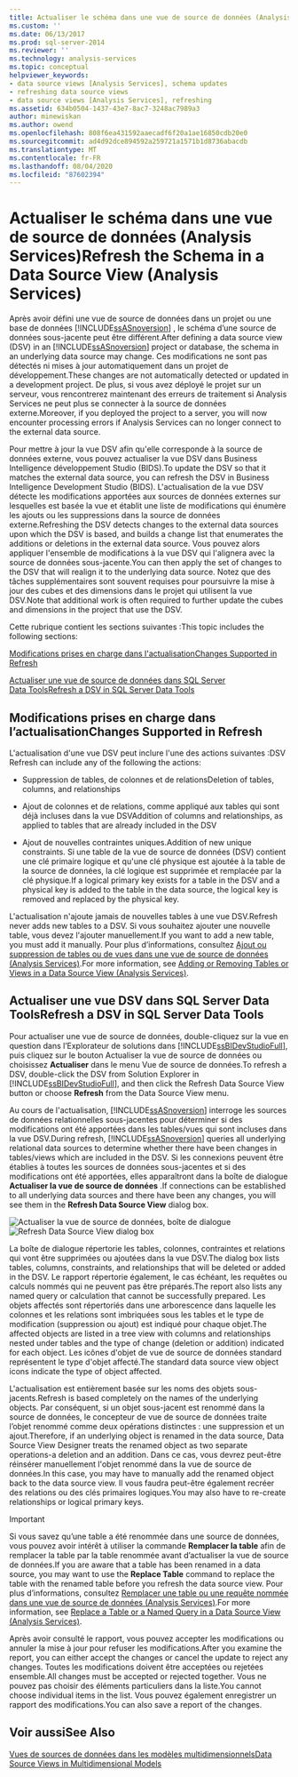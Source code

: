 ```yaml
---
title: Actualiser le schéma dans une vue de source de données (Analysis Services) | Microsoft Docs
ms.custom: ''
ms.date: 06/13/2017
ms.prod: sql-server-2014
ms.reviewer: ''
ms.technology: analysis-services
ms.topic: conceptual
helpviewer_keywords:
- data source views [Analysis Services], schema updates
- refreshing data source views
- data source views [Analysis Services], refreshing
ms.assetid: 634b0504-1437-43e7-8ac7-3248ac7989a3
author: minewiskan
ms.author: owend
ms.openlocfilehash: 808f6ea431592aaecadf6f20a1ae16850cdb20e0
ms.sourcegitcommit: ad4d92dce894592a259721a1571b1d8736abacdb
ms.translationtype: MT
ms.contentlocale: fr-FR
ms.lasthandoff: 08/04/2020
ms.locfileid: "87602394"
---
```

# <a name="refresh-the-schema-in-a-data-source-view-analysis-services"></a><span data-ttu-id="a41e8-102">Actualiser le schéma dans une vue de source de données (Analysis Services)</span><span class="sxs-lookup"><span data-stu-id="a41e8-102">Refresh the Schema in a Data Source View (Analysis Services)</span></span>
  <span data-ttu-id="a41e8-103">Après avoir défini une vue de source de données dans un projet ou une base de données [!INCLUDE[ssASnoversion](../../../includes/ssasnoversion-md.md)] , le schéma d’une source de données sous-jacente peut être différent.</span><span class="sxs-lookup"><span data-stu-id="a41e8-103">After defining a data source view (DSV) in an [!INCLUDE[ssASnoversion](../../../includes/ssasnoversion-md.md)] project or database, the schema in an underlying data source may change.</span></span> <span data-ttu-id="a41e8-104">Ces modifications ne sont pas détectés ni mises à jour automatiquement dans un projet de développement.</span><span class="sxs-lookup"><span data-stu-id="a41e8-104">These changes are not automatically detected or updated in a development project.</span></span> <span data-ttu-id="a41e8-105">De plus, si vous avez déployé le projet sur un serveur, vous rencontrerez maintenant des erreurs de traitement si Analysis Services ne peut plus se connecter à la source de données externe.</span><span class="sxs-lookup"><span data-stu-id="a41e8-105">Moreover, if you deployed the project to a server, you will now encounter processing errors if Analysis Services can no longer connect to the external data source.</span></span>

 <span data-ttu-id="a41e8-106">Pour mettre à jour la vue DSV afin qu'elle corresponde à la source de données externe, vous pouvez actualiser la vue DSV dans Business Intelligence développement Studio (BIDS).</span><span class="sxs-lookup"><span data-stu-id="a41e8-106">To update the DSV so that it matches the external data source, you can refresh the DSV in Business Intelligence Development Studio (BIDS).</span></span> <span data-ttu-id="a41e8-107">L'actualisation de la vue DSV détecte les modifications apportées aux sources de données externes sur lesquelles est basée la vue et établit une liste de modifications qui énumère les ajouts ou les suppressions dans la source de données externe.</span><span class="sxs-lookup"><span data-stu-id="a41e8-107">Refreshing the DSV detects changes to the external data sources upon which the DSV is based, and builds a change list that enumerates the additions or deletions in the external data source.</span></span> <span data-ttu-id="a41e8-108">Vous pouvez alors appliquer l'ensemble de modifications à la vue DSV qui l'alignera avec la source de données sous-jacente.</span><span class="sxs-lookup"><span data-stu-id="a41e8-108">You can then apply the set of changes to the DSV that will realign it to the underlying data source.</span></span> <span data-ttu-id="a41e8-109">Notez que des tâches supplémentaires sont souvent requises pour poursuivre la mise à jour des cubes et des dimensions dans le projet qui utilisent la vue DSV.</span><span class="sxs-lookup"><span data-stu-id="a41e8-109">Note that additional work is often required to further update the cubes and dimensions in the project that use the DSV.</span></span>

 <span data-ttu-id="a41e8-110">Cette rubrique contient les sections suivantes :</span><span class="sxs-lookup"><span data-stu-id="a41e8-110">This topic includes the following sections:</span></span>

 [<span data-ttu-id="a41e8-111">Modifications prises en charge dans l'actualisation</span><span class="sxs-lookup"><span data-stu-id="a41e8-111">Changes Supported in Refresh</span></span>](#bkmk_changlist)

 [<span data-ttu-id="a41e8-112">Actualiser une vue de source de données dans SQL Server Data Tools</span><span class="sxs-lookup"><span data-stu-id="a41e8-112">Refresh a DSV in SQL Server Data Tools</span></span>](#bkmk_DSVrefresh)

##  <a name="changes-supported-in-refresh"></a><a name="bkmk_changlist"></a><span data-ttu-id="a41e8-113">Modifications prises en charge dans l’actualisation</span><span class="sxs-lookup"><span data-stu-id="a41e8-113">Changes Supported in Refresh</span></span>
 <span data-ttu-id="a41e8-114">L'actualisation d'une vue DSV peut inclure l'une des actions suivantes :</span><span class="sxs-lookup"><span data-stu-id="a41e8-114">DSV Refresh can include any of the following the actions:</span></span>

-   <span data-ttu-id="a41e8-115">Suppression de tables, de colonnes et de relations</span><span class="sxs-lookup"><span data-stu-id="a41e8-115">Deletion of tables, columns, and relationships</span></span>

-   <span data-ttu-id="a41e8-116">Ajout de colonnes et de relations, comme appliqué aux tables qui sont déjà incluses dans la vue DSV</span><span class="sxs-lookup"><span data-stu-id="a41e8-116">Addition of columns and relationships, as applied to tables that are already included in the DSV</span></span>

-   <span data-ttu-id="a41e8-117">Ajout de nouvelles contraintes uniques.</span><span class="sxs-lookup"><span data-stu-id="a41e8-117">Addition of new unique constraints.</span></span> <span data-ttu-id="a41e8-118">Si une table de la vue de source de données (DSV) contient une clé primaire logique et qu'une clé physique est ajoutée à la table de la source de données, la clé logique est supprimée et remplacée par la clé physique.</span><span class="sxs-lookup"><span data-stu-id="a41e8-118">If a logical primary key exists for a table in the DSV and a physical key is added to the table in the data source, the logical key is removed and replaced by the physical key.</span></span>

 <span data-ttu-id="a41e8-119">L'actualisation n'ajoute jamais de nouvelles tables à une vue DSV.</span><span class="sxs-lookup"><span data-stu-id="a41e8-119">Refresh never adds new tables to a DSV.</span></span> <span data-ttu-id="a41e8-120">Si vous souhaitez ajouter une nouvelle table, vous devez l'ajouter manuellement.</span><span class="sxs-lookup"><span data-stu-id="a41e8-120">If you want to add a new table, you must add it manually.</span></span> <span data-ttu-id="a41e8-121">Pour plus d’informations, consultez [Ajout ou suppression de tables ou de vues dans une vue de source de données &#40;Analysis Services&#41;](adding-or-removing-tables-or-views-in-a-data-source-view-analysis-services.md).</span><span class="sxs-lookup"><span data-stu-id="a41e8-121">For more information, see [Adding or Removing Tables or Views in a Data Source View &#40;Analysis Services&#41;](adding-or-removing-tables-or-views-in-a-data-source-view-analysis-services.md).</span></span>

##  <a name="refresh-a-dsv-in-sql-server-data-tools"></a><a name="bkmk_DSVrefresh"></a><span data-ttu-id="a41e8-122">Actualiser une vue DSV dans SQL Server Data Tools</span><span class="sxs-lookup"><span data-stu-id="a41e8-122">Refresh a DSV in SQL Server Data Tools</span></span>
 <span data-ttu-id="a41e8-123">Pour actualiser une vue de source de données, double-cliquez sur la vue en question dans l’Explorateur de solutions dans [!INCLUDE[ssBIDevStudioFull](../../includes/ssbidevstudiofull-md.md)], puis cliquez sur le bouton Actualiser la vue de source de données ou choisissez **Actualiser** dans le menu Vue de source de données.</span><span class="sxs-lookup"><span data-stu-id="a41e8-123">To refresh a DSV, double-click the DSV from Solution Explorer in [!INCLUDE[ssBIDevStudioFull](../../includes/ssbidevstudiofull-md.md)], and then click the Refresh Data Source View button or choose **Refresh** from the Data Source View menu.</span></span>

 <span data-ttu-id="a41e8-124">Au cours de l'actualisation, [!INCLUDE[ssASnoversion](../../../includes/ssasnoversion-md.md)] interroge les sources de données relationnelles sous-jacentes pour déterminer si des modifications ont été apportées dans les tables/vues qui sont incluses dans la vue DSV.</span><span class="sxs-lookup"><span data-stu-id="a41e8-124">During refresh, [!INCLUDE[ssASnoversion](../../../includes/ssasnoversion-md.md)] queries all underlying relational data sources to determine whether there have been changes in tables/views which are included in the DSV.</span></span> <span data-ttu-id="a41e8-125">Si les connexions peuvent être établies à toutes les sources de données sous-jacentes et si des modifications ont été apportées, elles apparaîtront dans la boîte de dialogue **Actualiser la vue de source de données** .</span><span class="sxs-lookup"><span data-stu-id="a41e8-125">If connections can be established to all underlying data sources and there have been any changes, you will see them in the **Refresh Data Source View** dialog box.</span></span>

 <span data-ttu-id="a41e8-126">![Actualiser la vue de source de données, boîte de dialogue](../media/ssas-olapdsv-refresh.gif "boîte de dialogue Actualiser la vue de source de données")</span><span class="sxs-lookup"><span data-stu-id="a41e8-126">![Refresh Data Source View dialog box](../media/ssas-olapdsv-refresh.gif "Refresh Data Source View dialog box")</span></span>

 <span data-ttu-id="a41e8-127">La boîte de dialogue répertorie les tables, colonnes, contraintes et relations qui vont être supprimées ou ajoutées dans la vue DSV.</span><span class="sxs-lookup"><span data-stu-id="a41e8-127">The dialog box lists tables, columns, constraints, and relationships that will be deleted or added in the DSV.</span></span> <span data-ttu-id="a41e8-128">Le rapport répertorie également, le cas échéant, les requêtes ou calculs nommés qui ne peuvent pas être préparés.</span><span class="sxs-lookup"><span data-stu-id="a41e8-128">The report also lists any named query or calculation that cannot be successfully prepared.</span></span> <span data-ttu-id="a41e8-129">Les objets affectés sont répertoriés dans une arborescence dans laquelle les colonnes et les relations sont imbriquées sous les tables et le type de modification (suppression ou ajout) est indiqué pour chaque objet.</span><span class="sxs-lookup"><span data-stu-id="a41e8-129">The affected objects are listed in a tree view with columns and relationships nested under tables and the type of change (deletion or addition) indicated for each object.</span></span> <span data-ttu-id="a41e8-130">Les icônes d'objet de vue de source de données standard représentent le type d'objet affecté.</span><span class="sxs-lookup"><span data-stu-id="a41e8-130">The standard data source view object icons indicate the type of object affected.</span></span>

 <span data-ttu-id="a41e8-131">L'actualisation est entièrement basée sur les noms des objets sous-jacents.</span><span class="sxs-lookup"><span data-stu-id="a41e8-131">Refresh is based completely on the names of the underlying objects.</span></span> <span data-ttu-id="a41e8-132">Par conséquent, si un objet sous-jacent est renommé dans la source de données, le concepteur de vue de source de données traite l’objet renommé comme deux opérations distinctes : une suppression et un ajout.</span><span class="sxs-lookup"><span data-stu-id="a41e8-132">Therefore, if an underlying object is renamed in the data source, Data Source View Designer treats the renamed object as two separate operations-a deletion and an addition.</span></span> <span data-ttu-id="a41e8-133">Dans ce cas, vous devrez peut-être réinsérer manuellement l'objet renommé dans la vue de source de données.</span><span class="sxs-lookup"><span data-stu-id="a41e8-133">In this case, you may have to manually add the renamed object back to the data source view.</span></span> <span data-ttu-id="a41e8-134">Il vous faudra peut-être également recréer des relations ou des clés primaires logiques.</span><span class="sxs-lookup"><span data-stu-id="a41e8-134">You may also have to re-create relationships or logical primary keys.</span></span>

> [!IMPORTANT]
>  <span data-ttu-id="a41e8-135">Si vous savez qu’une table a été renommée dans une source de données, vous pouvez avoir intérêt à utiliser la commande **Remplacer la table** afin de remplacer la table par la table renommée avant d’actualiser la vue de source de données.</span><span class="sxs-lookup"><span data-stu-id="a41e8-135">If you are aware that a table has been renamed in a data source, you may want to use the **Replace Table** command to replace the table with the renamed table before you refresh the data source view.</span></span> <span data-ttu-id="a41e8-136">Pour plus d’informations, consultez [Remplacer une table ou une requête nommée dans une vue de source de données &#40;Analysis Services&#41;](replace-a-table-or-a-named-query-in-a-data-source-view-analysis-services.md).</span><span class="sxs-lookup"><span data-stu-id="a41e8-136">For more information, see [Replace a Table or a Named Query in a Data Source View &#40;Analysis Services&#41;](replace-a-table-or-a-named-query-in-a-data-source-view-analysis-services.md).</span></span>

 <span data-ttu-id="a41e8-137">Après avoir consulté le rapport, vous pouvez accepter les modifications ou annuler la mise à jour pour refuser les modifications.</span><span class="sxs-lookup"><span data-stu-id="a41e8-137">After you examine the report, you can either accept the changes or cancel the update to reject any changes.</span></span> <span data-ttu-id="a41e8-138">Toutes les modifications doivent être acceptées ou rejetées ensemble.</span><span class="sxs-lookup"><span data-stu-id="a41e8-138">All changes must be accepted or rejected together.</span></span> <span data-ttu-id="a41e8-139">Vous ne pouvez pas choisir des éléments particuliers dans la liste.</span><span class="sxs-lookup"><span data-stu-id="a41e8-139">You cannot choose individual items in the list.</span></span> <span data-ttu-id="a41e8-140">Vous pouvez également enregistrer un rapport des modifications.</span><span class="sxs-lookup"><span data-stu-id="a41e8-140">You can also save a report of the changes.</span></span>

## <a name="see-also"></a><span data-ttu-id="a41e8-141">Voir aussi</span><span class="sxs-lookup"><span data-stu-id="a41e8-141">See Also</span></span>
 [<span data-ttu-id="a41e8-142">Vues de sources de données dans les modèles multidimensionnels</span><span class="sxs-lookup"><span data-stu-id="a41e8-142">Data Source Views in Multidimensional Models</span></span>](data-source-views-in-multidimensional-models.md)


